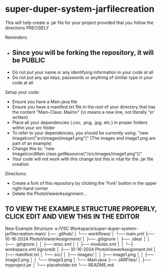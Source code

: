 # super-duper-system-jarfilecreation

This will help create a .jar file for your project provided that you follow the directions PRECISELY

Reminders:
- ## **Since you will be forking the repository, it will be PUBLIC**
- Do not put your name or any identifying information in your code at all
- Do not put any api keys, passwords or anything of similar type in your code at all

Setup your code:
- Ensure you have a Main.java file
- Ensure you have a manifest.txt file in the root of your directory that has the content "Main-Class: Main\n" (\n means a new line, not literally '\n' written)
- Place all your dependencies (.csv, .png, .jpg, etc.) in proper folders within your src folder
- To refer to your dependencies, you should be currently using: "new ImageIcon("src\\images\\image1.png")" (The images and image1.png are part of an example)
- Change this to: "new ImageIcon(Main.class.getResource("/src/images/image1.png"))"
- Your code will not work with this change but this is vital for the .jar file creation

Directions:
- Create a fork of this repository by clicking the 'Fork' button in the upper right-hand corner
- Delete the PhotoViewerAssignment...

## TO VIEW THE EXAMPLE STRUCTURE PROPERLY, CLICK EDIT AND VIEW THIS IN THE EDITOR
New Example Structure:
e:/VSC Workspace/super-duper-system-jarfilecreation-main/
├── .github/
│   └── workflows/
│       └── main.yml
├── 10-16-2024 PhotoViewierAssignment/
│   ├── .gitignore
│   ├── .idea/
│   │   ├── .gitignore
│   │   ├── misc.xml
│   │   ├── modules.xml
│   │   └─] workspace.xml (ignored)
│   ├── 10-16-2024 PhotoViewierAssignment.iml
│   ├── manifest.txt
│   └── src/
│       ├── images/
│       │   ├── image1.png
│       │   ├── image2.png
│       │   └── image3.png
│       └── Main.java
├── JARFiles/
│   ├── myproject.jar
│   └── placeholder.txt
└── README.md
